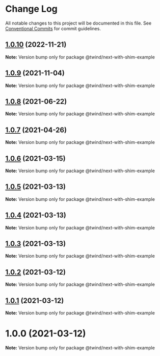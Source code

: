 # Change Log

All notable changes to this project will be documented in this file.
See [Conventional Commits](https://conventionalcommits.org) for commit guidelines.

## [1.0.10](https://github.com/tw-in-js/use-twind-with/compare/@twind/next-with-shim-example@1.0.9...@twind/next-with-shim-example@1.0.10) (2022-11-21)

**Note:** Version bump only for package @twind/next-with-shim-example

## [1.0.9](https://github.com/tw-in-js/use-twind-with/compare/@twind/next-with-shim-example@1.0.8...@twind/next-with-shim-example@1.0.9) (2021-11-04)

**Note:** Version bump only for package @twind/next-with-shim-example

## [1.0.8](https://github.com/tw-in-js/use-twind-with/compare/@twind/next-with-shim-example@1.0.7...@twind/next-with-shim-example@1.0.8) (2021-06-22)

**Note:** Version bump only for package @twind/next-with-shim-example

## [1.0.7](https://github.com/tw-in-js/use-twind-with/compare/@twind/next-with-shim-example@1.0.6...@twind/next-with-shim-example@1.0.7) (2021-04-26)

**Note:** Version bump only for package @twind/next-with-shim-example

## [1.0.6](https://github.com/tw-in-js/use-twind-with/compare/@twind/next-with-shim-example@1.0.5...@twind/next-with-shim-example@1.0.6) (2021-03-15)

**Note:** Version bump only for package @twind/next-with-shim-example

## [1.0.5](https://github.com/tw-in-js/use-twind-with/compare/@twind/next-with-shim-example@1.0.4...@twind/next-with-shim-example@1.0.5) (2021-03-13)

**Note:** Version bump only for package @twind/next-with-shim-example

## [1.0.4](https://github.com/tw-in-js/use-twind-with/compare/@twind/next-with-shim-example@1.0.3...@twind/next-with-shim-example@1.0.4) (2021-03-13)

**Note:** Version bump only for package @twind/next-with-shim-example

## [1.0.3](https://github.com/tw-in-js/use-twind-with/compare/@twind/next-with-shim-example@1.0.2...@twind/next-with-shim-example@1.0.3) (2021-03-13)

**Note:** Version bump only for package @twind/next-with-shim-example

## [1.0.2](https://github.com/tw-in-js/use-twind-with/compare/@twind/next-with-shim-example@1.0.1...@twind/next-with-shim-example@1.0.2) (2021-03-12)

**Note:** Version bump only for package @twind/next-with-shim-example

## [1.0.1](https://github.com/tw-in-js/use-twind-with/compare/@twind/next-with-shim-example@1.0.0...@twind/next-with-shim-example@1.0.1) (2021-03-12)

**Note:** Version bump only for package @twind/next-with-shim-example

# 1.0.0 (2021-03-12)

**Note:** Version bump only for package @twind/next-with-shim-example
